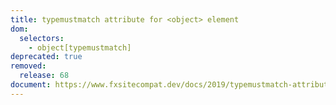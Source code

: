 ```yaml
---
title: typemustmatch attribute for <object> element
dom:
  selectors:
    - object[typemustmatch]
deprecated: true
removed:
  release: 68
document: https://www.fxsitecompat.dev/docs/2019/typemustmatch-attribute-has-been-dropped-from-object/
---
```

